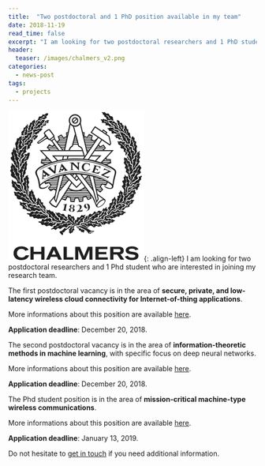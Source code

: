 ```yaml
--- 
title:  "Two postdoctoral and 1 PhD position available in my team"
date: 2018-11-19
read_time: false
excerpt: "I am looking for two postdoctoral researchers and 1 PhD students who would like to join my team"
header:
  teaser: /images/chalmers_v2.png
categories: 
  - news-post
tags:
  - projects
---
```



![image-left](/images/AvancezChalmers.png){: .align-left}
I am looking for two postdoctoral researchers and 1 Phd student who are interested in joining my research team.

The first postdoctoral vacancy is in the area of **secure, private, and low-latency wireless cloud connectivity for Internet-of-thing applications**.

More informations about this position are available [here](http://www.chalmers.se/en/about-chalmers/Working-at-Chalmers/Vacancies/Pages/default.aspx?rmpage=job&rmjob=6928). 

**Application deadline**: December 20, 2018.

The second postdoctoral vacancy is in the area of **information-theoretic methods in machine learning**, with specific focus on deep neural networks.

More informations about this position are available [here](http://www.chalmers.se/en/about-chalmers/Working-at-Chalmers/Vacancies/Pages/default.aspx?rmpage=job&rmjob=6918). 

**Application deadline**: December 20, 2018.

The Phd student position is in the area of **mission-critical machine-type wireless communications**. 

More informations about this position are available [here](http://www.chalmers.se/en/about-chalmers/Working-at-Chalmers/Vacancies/Pages/default.aspx?rmpage=job&rmjob=p6932). 

**Application deadline**: January 13, 2019.

Do not hesitate to [get in touch](mailto:durisi@chalmers.se) if you need additional information.

